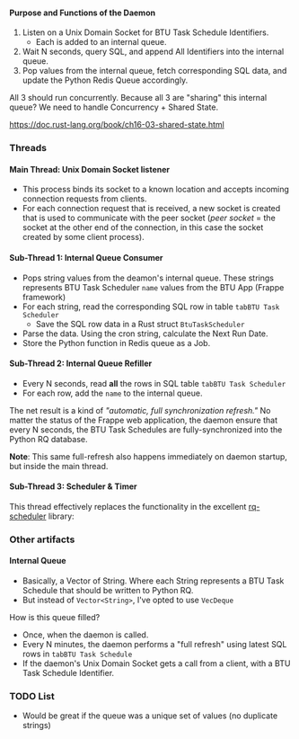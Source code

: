 #### Purpose and Functions of the Daemon

1. Listen on a Unix Domain Socket for BTU Task Schedule Identifiers.
	* Each is added to an internal queue.
2. Wait N seconds, query SQL, and append All Identifiers into the internal queue.
3. Pop values from the internal queue, fetch corresponding SQL data, and update the Python Redis Queue accordingly.

All 3 should run concurrently.
Because all 3 are "sharing" this internal queue?  We need to handle Concurrency + Shared State.

https://doc.rust-lang.org/book/ch16-03-shared-state.html


### Threads
#### Main Thread: Unix Domain Socket listener

* This process binds its socket to a known location and accepts incoming  connection requests from clients. 
* For each connection request that is received, a new socket is created that is used to communicate with the peer socket (*peer socket* = the socket at the other end of the connection, in this case the socket created by some client process).

#### Sub-Thread 1: Internal Queue Consumer

* Pops string values from the deamon's internal queue.  These strings represents BTU Task Scheduler `name` values from the BTU App (Frappe framework)
* For each string, read the corresponding SQL row in table `tabBTU Task Scheduler`
    * Save the SQL row data in a Rust struct `BtuTaskScheduler`
* Parse the data.  Using the cron string, calculate the Next Run Date.
* Store the Python function in Redis queue as a Job.

#### Sub-Thread 2: Internal Queue Refiller

* Every N seconds, read **all** the rows in SQL table `tabBTU Task Scheduler`
* For each row, add the `name` to the internal queue.

The net result is a kind of *"automatic, full synchronization refresh."*
No matter the status of the Frappe web application, the daemon ensure that every N seconds, the BTU Task Schedules are fully-synchronized into the Python RQ database.

**Note**: This same full-refresh also happens immediately on daemon startup, but inside the main thread.

#### Sub-Thread 3: Scheduler & Timer
This thread effectively replaces the functionality in the excellent [rq-scheduler](https://github.com/rq/rq-scheduler/) library:

### Other artifacts
#### Internal Queue

* Basically, a Vector of String.  Where each String represents a BTU Task Schedule that should be written to Python RQ.
* But instead of `Vector<String>`, I've opted to use `VecDeque`

How is this queue filled?

* Once, when the daemon is called.
* Every N minutes, the daemon performs a "full refresh" using latest SQL rows in `tabBTU Task Schedule`
* If the daemon's Unix Domain Socket gets a call from a client, with a BTU Task Schedule Identifier.

### TODO List

* Would be great if the queue was a unique set of values (no duplicate strings)
